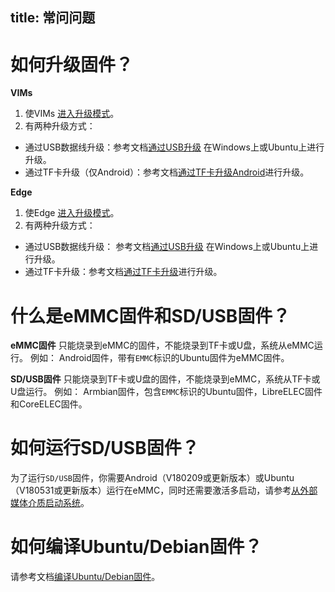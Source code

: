 title: 常问问题
---

# 如何升级固件？

**VIMs**

1. 使VIMs [进入升级模式](/zh-cn/vim1/HowtoBootIntoUpgradeMode.html)。
2. 有两种升级方式：
  * 通过USB数据线升级：参考文档[通过USB升级](/zh-cn/vim1/UpgradeViaUSBCable.html) 在Windows上或Ubuntu上进行升级。
  * 通过TF卡升级（仅Android）：参考文档[通过TF卡升级Android](/zh-cn/vim1/UpgradeViaTFBurningCard.html)进行升级。

**Edge**

1. 使Edge [进入升级模式](/zh-cn/edge/HowtoBootIntoUpgradeMode.html)。
2. 有两种升级方式：
  * 通过USB数据线升级： 参考文档[通过USB升级](/zh-cn/edge/UpgradeViaUSBCable.html) 在Windows上或Ubuntu上进行升级。
  * 通过TF卡升级：参考文档[通过TF卡升级](/zh-cn/edge/UpgradeViaTFBurningCard.html)进行升级。

# 什么是eMMC固件和SD/USB固件？

**eMMC固件** 只能烧录到eMMC的固件，不能烧录到TF卡或U盘，系统从eMMC运行。
例如： Android固件，带有`EMMC`标识的Ubuntu固件为eMMC固件。

**SD/USB固件** 只能烧录到TF卡或U盘的固件，不能烧录到eMMC，系统从TF卡或U盘运行。
例如： Armbian固件，包含`EMMC`标识的Ubuntu固件，LibreELEC固件和CoreELEC固件。

# 如何运行SD/USB固件？

为了运行`SD/USB`固件，你需要Android（V180209或更新版本）或Ubuntu（V180531或更新版本）运行在eMMC，同时还需要激活多启动，请参考[从外部媒体介质启动系统](/zh-cn//vim1/BootFromExtMedia.html)。

# 如何编译Ubuntu/Debian固件？

请参考文档[编译Ubuntu/Debian固件](/zh-cn/vim1/FenixScript.html)。

